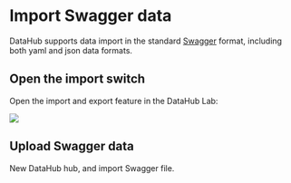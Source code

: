 # Import Swagger data


DataHub supports data import in the standard [Swagger](http://editor.swagger.io/) format, including both yaml and json data formats.

## Open the import switch

Open the import and export feature in the DataHub Lab:

![](/macaca-datahub/assets/1556086834827-1695b25a-a09c-48c7-9f42-2c3513ba3c6c.png)

## Upload Swagger data

New DataHub hub, and import Swagger file.

